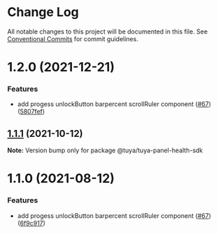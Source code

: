 # Change Log

All notable changes to this project will be documented in this file.
See [Conventional Commits](https://conventionalcommits.org) for commit guidelines.

# 1.2.0 (2021-12-21)


### Features

* add progess unlockButton barpercent scrollRuler component ([#67](https://github.com/tuya/tuya-panel-sdk/issues/67)) ([5807fef](https://github.com/tuya/tuya-panel-sdk/commit/5807fef5d50fbffcb2ce1ecc00dc09f4baf58083))





## [1.1.1](https://github.com/tuya/tuya-panel-sdk/compare/@tuya/tuya-panel-health-sdk@1.1.0...@tuya/tuya-panel-health-sdk@1.1.1) (2021-10-12)

**Note:** Version bump only for package @tuya/tuya-panel-health-sdk





# 1.1.0 (2021-08-12)


### Features

* add progess unlockButton barpercent scrollRuler component ([#67](https://github.com/tuya/tuya-panel-sdk/issues/67)) ([6f9c917](https://github.com/tuya/tuya-panel-sdk/commit/6f9c9170ee3143818c65962fc0c0a48d34c798fe))
